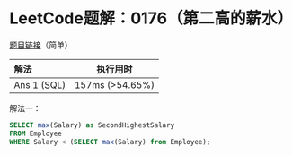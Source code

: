 # LeetCode题解：0176（第二高的薪水）

[题目链接](https://leetcode-cn.com/problems/second-highest-salary/)（简单）

| 解法        | 执行用时        |
| :---------- | --------------- |
| Ans 1 (SQL) | 157ms (>54.65%) |

解法一：

```sql
SELECT max(Salary) as SecondHighestSalary
FROM Employee
WHERE Salary < (SELECT max(Salary) from Employee);
```